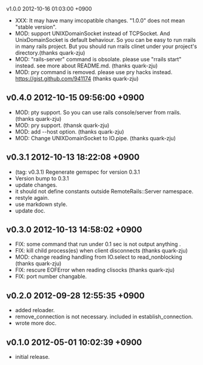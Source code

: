 v1.0.0				2012-10-16 01:03:00 +0900
 - XXX: It may have many imcopatible changes. "1.0.0" does not mean "stable version".
 - MOD: support UNIXDomainSocket instead of TCPSocket. And UnixDomainSocket is default behaviour. So you can be easy to run rrails in many rails project. But you should run rrails clinet under your project's directory.(thanks quark-zju)
 - MOD: "rails-server" command is obsolate. please use "rrails start" instead. see more about README.md. (thanks quark-zju)
 - MOD: pry command is removed. please use pry hacks instead. https://gist.github.com/941174 (thanks quark-zju)

v0.4.0				2012-10-15 09:56:00 +0900
------------------------------------------------------------------------
 - MOD: pty support. So you can use rails console/server from rrails. (thanks quark-zju)
 - MOD: pry support. (thansk quark-zju)
 - MOD: add --host option. (thanks quark-zju)
 - MOD: Change UNIXDomainSocket to IO.pipe. (thanks quark-zju)

v0.3.1				2012-10-13 18:22:08 +0900
------------------------------------------------------------------------
 - (tag: v0.3.1) Regenerate gemspec for version 0.3.1
 - Version bump to 0.3.1
 - update changes.
 - it should not define constants outside RemoteRails::Server namespace.
 - restyle again.
 - use markdown style.
 - update doc.

v0.3.0				2012-10-13 14:58:02 +0900
------------------------------------------------------------------------
 - FIX: some command that run under 0.1 sec is not output anything .
 - FIX: kill child process(es) when client disconnects (thanks quark-zju)
 - MOD: change reading handling from IO.select to read_nonblocking (thanks quark-zju)
 - FIX: rescure EOFError when reading clisocks (thanks quark-zju)
 - FIX: port number changable.

v0.2.0				2012-09-28 12:55:35 +0900
------------------------------------------------------------------------
 - added reloader.
 - remove_connection is not necessary. included in establish_connection.
 - wrote more doc.

v0.1.0				2012-05-01 10:02:39 +0900
------------------------------------------------------------------------
 - initial release.
